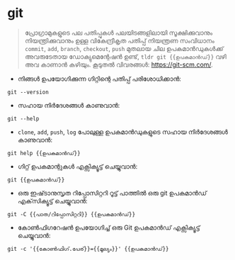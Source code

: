 # git

> പ്രോഗ്രാമുകളുടെ പല പതിപ്പുകൾ പലയിടങ്ങളിലായി സൂക്ഷിക്കുവാനും നിയന്ത്രിക്കുവാനും ഉള്ള വികേന്ദ്രീകൃത പതിപ്പ് നിയന്ത്രണ സംവിധാനം
> `commit`, `add`, `branch`, `checkout`, `push` മുതലായ ചില ഉപകമാൻഡുകൾക്ക് അവരുടേതായ ഡോക്യുമെന്റേഷൻ ഉണ്ട്, `tldr git {{ഉപകമാൻഡ്}}` വഴി അവ കാണാൻ കഴിയും.
> കൂടുതൽ വിവരങ്ങൾ: <https://git-scm.com/>.

- നിങ്ങൾ ഉപയോഗിക്കുന്ന ഗിറ്റിന്റെ പതിപ്പ് പരിശോധിക്കാൻ:

`git --version`

- സഹായ നിർദേശങ്ങൾ കാണുവാൻ:

`git --help`

- `clone`, `add`, `push`, `log` പോലുള്ള ഉപകമാൻഡുകളുടെ സഹായ നിർദേശങ്ങൾ കാണുവാൻ:

`git help {{ഉപകമാൻഡ്}}`

- ഗിറ്റ് ഉപകമാന്റുകൾ എക്സിക്യൂട്ട് ചെയ്യുവാൻ:

`git {{ഉപകമാൻഡ്}}`

- ഒരു ഇഷ്‌ടാനുസൃത റിപ്പോസിറ്ററി റൂട്ട് പാത്തിൽ ഒരു git ഉപകമാൻഡ് എക്‌സിക്യൂട്ട് ചെയ്യുവാൻ:

`git -C {{പാത/റിപ്പോസിറ്ററി}} {{ഉപകമാൻഡ്}}`

- കോൺഫിഗറേഷൻ ഉപയോഗിച്ച് ഒരു Git ഉപകമാൻഡ് എക്സിക്യൂട്ട് ചെയ്യുവാൻ:

`git -c '{{കോൺഫിഗ്.പേര്}}={{മൂല്യം}}' {{ഉപകമാൻഡ്}}`
